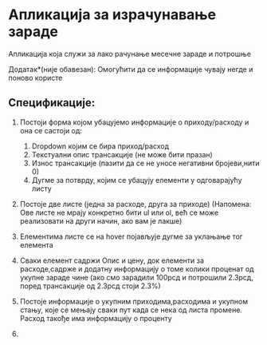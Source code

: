 # Апликација за израчунавање зараде

Апликација која служи за лако рачунање месечне зараде и потрошње

Додатак*(није обавезан): Омогућити да се информације чувају негде и поново користе

## Спецификације:

1. Постоји форма којом убацујемо информације о приходу/расходу и она се састоји од:
    1. Dropdown којим се бира приход/расход
    2. Текстуални опис трансакције (не може бити празан)
    3. Износ трансакције (пазити да се не уносе негативни бројеви,нити 0)
    4. Дугме за потврду, којим се убацују елементи у одговарајућу листу

2. Постоје две листе (једна за расходе, друга за приходе) (Напомена: Ове листе не мрају конкретно бити ul или ol, већ се може реализовати на други начин, ако вам је лакше)

3. Елементима листе се на hover појављује дугме за уклањање тог елемента

4. Сваки елемент садржи Опис и цену, док елементи за расходе,садрже и додатну информацију о томе колики проценат од укупне зараде чине (ако смо зарадили 100рсд и потрошили 2.3рсд, поред трансакције од 2.3рсд стоји 2.3%)

5. Постоје информације о укупним приходима,расходима и укупном стању, које се мењају сваки пут када се нека од листа промене. Расход такође има информацију о проценту

6. 

